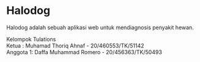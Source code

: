 # Halodog
Halodog adalah sebuah aplikasi web untuk mendiagnosis penyakit hewan.

Kelompok Tulations<br>
Ketua : Muhamad Thoriq Ahnaf - 20/460553/TK/51142<br>
Anggota 1: Daffa Muhammad Romero - 20/456363/TK/50493<br>
